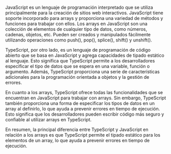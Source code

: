 JavaScript es un lenguaje de programación interpretado que se utiliza principalmente para la creación de sitios web interactivos. JavaScript tiene soporte incorporado para arrays y proporciona una variedad de métodos y funciones para trabajar con ellos. Los arrays en JavaScript son una colección de elementos de cualquier tipo de datos, como números, cadenas, objetos, etc. Pueden ser creados y manipulados fácilmente utilizando operaciones como push(), pop(), splice(), shift() y unshift().

TypeScript, por otro lado, es un lenguaje de programación de código abierto que se basa en JavaScript y agrega capacidades de tipado estático al lenguaje. Esto significa que TypeScript permite a los desarrolladores especificar el tipo de datos que se espera en una variable, función o argumento. Además, TypeScript proporciona una serie de características adicionales para la programación orientada a objetos y la gestión de errores.

En cuanto a los arrays, TypeScript ofrece todas las funcionalidades que se encuentran en JavaScript para trabajar con arrays. Sin embargo, TypeScript también proporciona una forma de especificar los tipos de datos en un array al definirlo, lo que ayuda a prevenir errores en tiempo de ejecución. Esto significa que los desarrolladores pueden escribir código más seguro y confiable al utilizar arrays en TypeScript.

En resumen, la principal diferencia entre TypeScript y JavaScript en relación a los arrays es que TypeScript permite el tipado estático para los elementos de un array, lo que ayuda a prevenir errores en tiempo de ejecución.